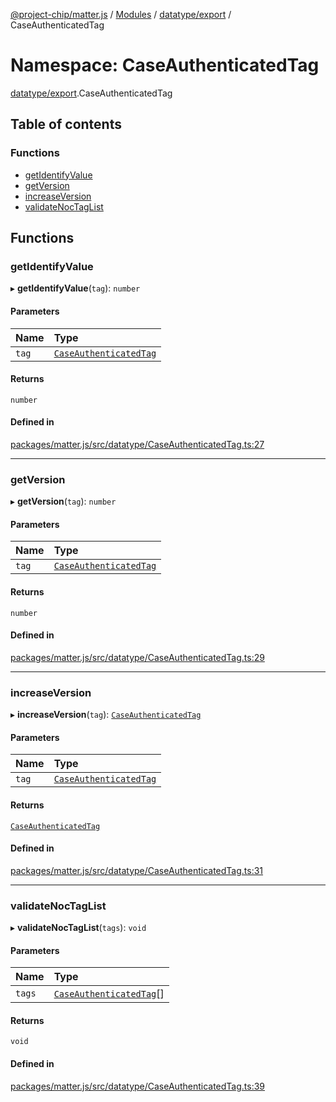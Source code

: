 [@project-chip/matter.js](../README.md) / [Modules](../modules.md) / [datatype/export](datatype_export.md) / CaseAuthenticatedTag

# Namespace: CaseAuthenticatedTag

[datatype/export](datatype_export.md).CaseAuthenticatedTag

## Table of contents

### Functions

- [getIdentifyValue](datatype_export.CaseAuthenticatedTag.md#getidentifyvalue)
- [getVersion](datatype_export.CaseAuthenticatedTag.md#getversion)
- [increaseVersion](datatype_export.CaseAuthenticatedTag.md#increaseversion)
- [validateNocTagList](datatype_export.CaseAuthenticatedTag.md#validatenoctaglist)

## Functions

### getIdentifyValue

▸ **getIdentifyValue**(`tag`): `number`

#### Parameters

| Name | Type |
| :------ | :------ |
| `tag` | [`CaseAuthenticatedTag`](datatype_export.md#caseauthenticatedtag) |

#### Returns

`number`

#### Defined in

[packages/matter.js/src/datatype/CaseAuthenticatedTag.ts:27](https://github.com/project-chip/matter.js/blob/c15b1068/packages/matter.js/src/datatype/CaseAuthenticatedTag.ts#L27)

___

### getVersion

▸ **getVersion**(`tag`): `number`

#### Parameters

| Name | Type |
| :------ | :------ |
| `tag` | [`CaseAuthenticatedTag`](datatype_export.md#caseauthenticatedtag) |

#### Returns

`number`

#### Defined in

[packages/matter.js/src/datatype/CaseAuthenticatedTag.ts:29](https://github.com/project-chip/matter.js/blob/c15b1068/packages/matter.js/src/datatype/CaseAuthenticatedTag.ts#L29)

___

### increaseVersion

▸ **increaseVersion**(`tag`): [`CaseAuthenticatedTag`](datatype_export.md#caseauthenticatedtag)

#### Parameters

| Name | Type |
| :------ | :------ |
| `tag` | [`CaseAuthenticatedTag`](datatype_export.md#caseauthenticatedtag) |

#### Returns

[`CaseAuthenticatedTag`](datatype_export.md#caseauthenticatedtag)

#### Defined in

[packages/matter.js/src/datatype/CaseAuthenticatedTag.ts:31](https://github.com/project-chip/matter.js/blob/c15b1068/packages/matter.js/src/datatype/CaseAuthenticatedTag.ts#L31)

___

### validateNocTagList

▸ **validateNocTagList**(`tags`): `void`

#### Parameters

| Name | Type |
| :------ | :------ |
| `tags` | [`CaseAuthenticatedTag`](datatype_export.md#caseauthenticatedtag)[] |

#### Returns

`void`

#### Defined in

[packages/matter.js/src/datatype/CaseAuthenticatedTag.ts:39](https://github.com/project-chip/matter.js/blob/c15b1068/packages/matter.js/src/datatype/CaseAuthenticatedTag.ts#L39)

